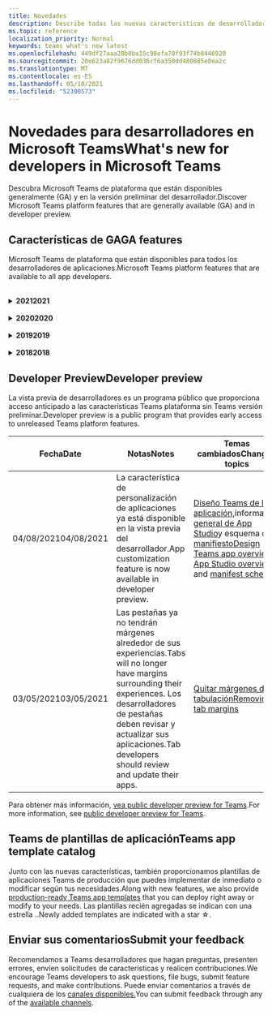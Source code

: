 ```yaml
---
title: Novedades
description: Describe todas las nuevas características de desarrollador en Microsoft Teams
ms.topic: reference
localization_priority: Normal
keywords: teams what's new latest
ms.openlocfilehash: 449df27aaa28b0ba15c98efa78f93f74b8446920
ms.sourcegitcommit: 20e623a82f9676dd036cf6a350dd480885e0ea2c
ms.translationtype: MT
ms.contentlocale: es-ES
ms.lasthandoff: 05/10/2021
ms.locfileid: "52300573"
---
```

# <a name="whats-new-for-developers-in-microsoft-teams"></a><span data-ttu-id="0773a-104">Novedades para desarrolladores en Microsoft Teams</span><span class="sxs-lookup"><span data-stu-id="0773a-104">What's new for developers in Microsoft Teams</span></span>

<span data-ttu-id="0773a-105">Descubra Microsoft Teams de plataforma que están disponibles generalmente (GA) y en la versión preliminar del desarrollador.</span><span class="sxs-lookup"><span data-stu-id="0773a-105">Discover Microsoft Teams platform features that are generally available (GA) and in developer preview.</span></span>

## <a name="ga-features"></a><span data-ttu-id="0773a-106">Características de GA</span><span class="sxs-lookup"><span data-stu-id="0773a-106">GA features</span></span>

<span data-ttu-id="0773a-107">Microsoft Teams de plataforma que están disponibles para todos los desarrolladores de aplicaciones.</span><span class="sxs-lookup"><span data-stu-id="0773a-107">Microsoft Teams platform features that are available to all app developers.</span></span>

<br>

<details>

<summary><span data-ttu-id="0773a-108"><b>2021</b></span><span class="sxs-lookup"><span data-stu-id="0773a-108"><b>2021</b></span></span></summary>

| <span data-ttu-id="0773a-109">**Fecha**</span><span class="sxs-lookup"><span data-stu-id="0773a-109">**Date**</span></span> | <span data-ttu-id="0773a-110">**Notas**</span><span class="sxs-lookup"><span data-stu-id="0773a-110">**Notes**</span></span> | <span data-ttu-id="0773a-111">**Temas cambiados**</span><span class="sxs-lookup"><span data-stu-id="0773a-111">**Changed topics**</span></span> |
| -------- | --------- | ------------------ |
|<span data-ttu-id="0773a-112">05/07/2021</span><span class="sxs-lookup"><span data-stu-id="0773a-112">05/07/2021</span></span>| <span data-ttu-id="0773a-113">Vínculos profundos para llamadas de audio y vídeo en el chat.</span><span class="sxs-lookup"><span data-stu-id="0773a-113">Deep links for audio and video calls in chat.</span></span> |[<span data-ttu-id="0773a-114">Vínculos profundos</span><span class="sxs-lookup"><span data-stu-id="0773a-114">Deep links</span></span>](concepts/build-and-test/deep-links.md#deep-linking-to-an-audio-or-audio-video-call)
|<span data-ttu-id="0773a-115">04/30/2021</span><span class="sxs-lookup"><span data-stu-id="0773a-115">04/30/2021</span></span>|<span data-ttu-id="0773a-116">Nueva guía sobre cómo publicar aplicaciones en la Teams tienda.</span><span class="sxs-lookup"><span data-stu-id="0773a-116">New guidance on how to publish apps to the Teams store.</span></span>|<span data-ttu-id="0773a-117">[Publicar la aplicación en la tienda Teams,](concepts/deploy-and-publish/appsource/publish.md)Teams [directrices de validación de la tienda](concepts/deploy-and-publish/appsource/prepare/teams-store-validation-guidelines.md)</span><span class="sxs-lookup"><span data-stu-id="0773a-117">[Publish your app to the Teams store](concepts/deploy-and-publish/appsource/publish.md), [Teams store validation guidelines](concepts/deploy-and-publish/appsource/prepare/teams-store-validation-guidelines.md)</span></span> |
|<span data-ttu-id="0773a-118">04/29/2021</span><span class="sxs-lookup"><span data-stu-id="0773a-118">04/29/2021</span></span> | <span data-ttu-id="0773a-119">Nuevo: Acciones universales para tarjetas adaptables.</span><span class="sxs-lookup"><span data-stu-id="0773a-119">New: Universal Actions for Adaptive Cards.</span></span> | [<span data-ttu-id="0773a-120">Acciones universales para tarjetas adaptables</span><span class="sxs-lookup"><span data-stu-id="0773a-120">Universal Actions for Adaptive Cards</span></span>](task-modules-and-cards/cards/universal-actions-for-adaptive-cards/overview.md) |
|<span data-ttu-id="0773a-121">03/18/2021</span><span class="sxs-lookup"><span data-stu-id="0773a-121">03/18/2021</span></span>|<span data-ttu-id="0773a-122">Aviso: Actualice a la versión 4.10 o posterior del SDK de Bot Framework, tal como hemos empezado con el proceso de desuso para `TeamsInfo.getMembers` y `TeamsInfo.GetMembersAsync` .</span><span class="sxs-lookup"><span data-stu-id="0773a-122">Notice: Update to version 4.10 or above of the Bot Framework SDK, as we've started with the deprecation process for `TeamsInfo.getMembers` and `TeamsInfo.GetMembersAsync`.</span></span> | [<span data-ttu-id="0773a-123">Cambios en la API de bot para los miembros del equipo o chat</span><span class="sxs-lookup"><span data-stu-id="0773a-123">Bot API Changes for Team/Chat Members</span></span>](resources/team-chat-member-api-changes.md) |
|<span data-ttu-id="0773a-124">03/05/2021</span><span class="sxs-lookup"><span data-stu-id="0773a-124">03/05/2021</span></span>|<span data-ttu-id="0773a-125">Nota: Las pestañas ya no tendrán márgenes que rodean sus experiencias.</span><span class="sxs-lookup"><span data-stu-id="0773a-125">Notice: Tabs will no longer have margins surrounding their experiences.</span></span> <span data-ttu-id="0773a-126">Los desarrolladores de pestañas deben revisar y actualizar sus aplicaciones.</span><span class="sxs-lookup"><span data-stu-id="0773a-126">Tab developers should review and update their apps.</span></span> | [<span data-ttu-id="0773a-127">Quitar márgenes de tabulación</span><span class="sxs-lookup"><span data-stu-id="0773a-127">Removing tab margins</span></span>](resources/removing-tab-margins.md) |
|<span data-ttu-id="0773a-128">03/05/2021</span><span class="sxs-lookup"><span data-stu-id="0773a-128">03/05/2021</span></span>|<span data-ttu-id="0773a-129">El ámbito de instalación predeterminado y la funcionalidad de grupo se encuentra en la vista previa del desarrollador.</span><span class="sxs-lookup"><span data-stu-id="0773a-129">Default install scope and group capability is in developer preview.</span></span>| [<span data-ttu-id="0773a-130">Ámbito de instalación predeterminado y funcionalidad de grupo</span><span class="sxs-lookup"><span data-stu-id="0773a-130">Default install scope and group capability</span></span>](concepts/deploy-and-publish/add-default-install-scope.md) |
|<span data-ttu-id="0773a-131">03/05/2021</span><span class="sxs-lookup"><span data-stu-id="0773a-131">03/05/2021</span></span>|<span data-ttu-id="0773a-132">Reordenar pestañas de aplicaciones personales</span><span class="sxs-lookup"><span data-stu-id="0773a-132">Reorder personal app tabs</span></span>|[<span data-ttu-id="0773a-133">Reordenar la pestaña de chat en aplicaciones personales</span><span class="sxs-lookup"><span data-stu-id="0773a-133">Reorder the chat tab in personal apps</span></span>](tabs/how-to/create-tab-pages/content-page.md#reorder-static-personal-tabs)|
|<span data-ttu-id="0773a-134">03/04/2021</span><span class="sxs-lookup"><span data-stu-id="0773a-134">03/04/2021</span></span>|<span data-ttu-id="0773a-135">Enmascaramiento de información en tarjetas adaptables.</span><span class="sxs-lookup"><span data-stu-id="0773a-135">Information masking in Adaptive cards.</span></span>| [<span data-ttu-id="0773a-136">Enmascaramiento de información en tarjetas adaptables</span><span class="sxs-lookup"><span data-stu-id="0773a-136">Information masking in Adaptive cards</span></span>](task-modules-and-cards/cards/cards-format.md#information-masking-in-adaptive-cards) |
|<span data-ttu-id="0773a-137">02/19/2021</span><span class="sxs-lookup"><span data-stu-id="0773a-137">02/19/2021</span></span>|<span data-ttu-id="0773a-138">Se agregaron funcionalidades de ubicación.</span><span class="sxs-lookup"><span data-stu-id="0773a-138">Added location capabilities.</span></span> <br/> <span data-ttu-id="0773a-139">La información sobre las capacidades de ubicación se agrega en la información general sobre las capacidades del dispositivo, los permisos de dispositivo nativos, la integración de capacidades multimedia y los archivos de funcionalidad de escáner de código de barras o QR.</span><span class="sxs-lookup"><span data-stu-id="0773a-139">Location capabilities information is added in the device capabilities overview, native device permissions, integrate media capabilities and QR or barcode scanner capability files.</span></span>|<span data-ttu-id="0773a-140">[Overview](concepts/device-capabilities/device-capabilities-overview.md), [Request device permissions](concepts/device-capabilities/native-device-permissions.md), [Integrate media capabilities](concepts/device-capabilities/mobile-camera-image-permissions.md), Integrate QR or barcode scanner [capability](concepts/device-capabilities/qr-barcode-scanner-capability.md), [Integrate location capabilities](concepts/device-capabilities/location-capability.md)</span><span class="sxs-lookup"><span data-stu-id="0773a-140">[Overview](concepts/device-capabilities/device-capabilities-overview.md), [Request device permissions](concepts/device-capabilities/native-device-permissions.md), [Integrate media capabilities](concepts/device-capabilities/mobile-camera-image-permissions.md), [Integrate QR or barcode scanner capability](concepts/device-capabilities/qr-barcode-scanner-capability.md), [Integrate location capabilities](concepts/device-capabilities/location-capability.md)</span></span> |
|<span data-ttu-id="0773a-141">02/18/2021</span><span class="sxs-lookup"><span data-stu-id="0773a-141">02/18/2021</span></span>|<span data-ttu-id="0773a-142">Se agregó la funcionalidad de escáner qr o de código de barras.</span><span class="sxs-lookup"><span data-stu-id="0773a-142">Added QR or barcode scanner capability.</span></span> <br/> <span data-ttu-id="0773a-143">La información de funcionalidad del escáner de códigos QR o de código de barras se agrega en la información general sobre las capacidades del dispositivo, los permisos de dispositivo nativos y los archivos de capacidades multimedia.</span><span class="sxs-lookup"><span data-stu-id="0773a-143">QR or barcode scanner  capability information is added in the device capabilities overview, native device permissions and integrate media capabilities files.</span></span>|<span data-ttu-id="0773a-144">[Overview](concepts/device-capabilities/device-capabilities-overview.md), [Request device permissions](concepts/device-capabilities/native-device-permissions.md), [Integrate media capabilities](concepts/device-capabilities/mobile-camera-image-permissions.md), Integrate QR or barcode scanner [capability](concepts/device-capabilities/qr-barcode-scanner-capability.md)</span><span class="sxs-lookup"><span data-stu-id="0773a-144">[Overview](concepts/device-capabilities/device-capabilities-overview.md), [Request device permissions](concepts/device-capabilities/native-device-permissions.md), [Integrate media capabilities](concepts/device-capabilities/mobile-camera-image-permissions.md), [Integrate QR or barcode scanner capability](concepts/device-capabilities/qr-barcode-scanner-capability.md)</span></span> |
|<span data-ttu-id="0773a-145">02/09/2021</span><span class="sxs-lookup"><span data-stu-id="0773a-145">02/09/2021</span></span>|<span data-ttu-id="0773a-146">Se agregó información general sobre las funcionalidades del dispositivo.</span><span class="sxs-lookup"><span data-stu-id="0773a-146">Added device capabilities overview.</span></span> <br/> <span data-ttu-id="0773a-147">La información de funcionalidad de micrófono se agrega en los permisos de dispositivo nativo e integra archivos de capacidades multimedia.</span><span class="sxs-lookup"><span data-stu-id="0773a-147">Microphone capability information is added in the native device permissions and integrate media capabilities files.</span></span>|<span data-ttu-id="0773a-148">[Información](concepts/device-capabilities/device-capabilities-overview.md)general, [Solicitar permisos de dispositivo,](concepts/device-capabilities/native-device-permissions.md) [Integrar funcionalidades multimedia](concepts/device-capabilities/mobile-camera-image-permissions.md)</span><span class="sxs-lookup"><span data-stu-id="0773a-148">[Overview](concepts/device-capabilities/device-capabilities-overview.md), [Request device permissions](concepts/device-capabilities/native-device-permissions.md), [Integrate media capabilities](concepts/device-capabilities/mobile-camera-image-permissions.md)</span></span>|

<br>

</details>

<br>

<details>
  
<summary><span data-ttu-id="0773a-149"><b>2020</b></span><span class="sxs-lookup"><span data-stu-id="0773a-149"><b>2020</b></span></span></summary>

| <span data-ttu-id="0773a-150">**Fecha**</span><span class="sxs-lookup"><span data-stu-id="0773a-150">**Date**</span></span> | <span data-ttu-id="0773a-151">**Notas**</span><span class="sxs-lookup"><span data-stu-id="0773a-151">**Notes**</span></span> | <span data-ttu-id="0773a-152">**Temas cambiados**</span><span class="sxs-lookup"><span data-stu-id="0773a-152">**Changed topics**</span></span> |
| -------- | --------- | ------------------ |
|<span data-ttu-id="0773a-153">11/30/2020</span><span class="sxs-lookup"><span data-stu-id="0773a-153">11/30/2020</span></span>|<span data-ttu-id="0773a-154">Integración de plataforma de identidad con Teams Toolkit y Visual Studio Code para pestañas</span><span class="sxs-lookup"><span data-stu-id="0773a-154">Identity platform integration with Teams Toolkit and Visual Studio Code for tabs</span></span>|[<span data-ttu-id="0773a-155">Autenticación de inicio de sesión único con Teams Toolkit y Visual Studio Code para pestañas</span><span class="sxs-lookup"><span data-stu-id="0773a-155">Single sign-on authentication with Teams Toolkit and Visual Studio Code for tabs</span></span>](toolkit/visual-studio-code-tab-sso.md)|
|<span data-ttu-id="0773a-156">11/16/2020</span><span class="sxs-lookup"><span data-stu-id="0773a-156">11/16/2020</span></span>|<span data-ttu-id="0773a-157">Teams de aplicación actualizado a la versión 1.8</span><span class="sxs-lookup"><span data-stu-id="0773a-157">Teams app manifest updated to version 1.8</span></span>|[<span data-ttu-id="0773a-158">Referencia: esquema de manifiesto para Microsoft Teams</span><span class="sxs-lookup"><span data-stu-id="0773a-158">Reference: Manifest schema for Microsoft Teams</span></span>](resources/schema/manifest-schema.md)|
|<span data-ttu-id="0773a-159">11/10/2020</span><span class="sxs-lookup"><span data-stu-id="0773a-159">11/10/2020</span></span>|<span data-ttu-id="0773a-160">Teams de diseño de bots</span><span class="sxs-lookup"><span data-stu-id="0773a-160">Teams bot design guidelines</span></span>|[<span data-ttu-id="0773a-161">Directrices de diseño del bot</span><span class="sxs-lookup"><span data-stu-id="0773a-161">Bot design guidelines</span></span>](bots/design/bots.md)|
|<span data-ttu-id="0773a-162">09/30/2020</span><span class="sxs-lookup"><span data-stu-id="0773a-162">09/30/2020</span></span>|<span data-ttu-id="0773a-163">Ahora se admite el envío y recepción de archivos a bots en dispositivos móviles.</span><span class="sxs-lookup"><span data-stu-id="0773a-163">Sending and receiving files to bots on mobile devices is now supported.</span></span>|[<span data-ttu-id="0773a-164">Enviar y recibir archivos a través del bot</span><span class="sxs-lookup"><span data-stu-id="0773a-164">Send and receive files through your bot</span></span>](resources/bot-v3/bots-files.md)|
|<span data-ttu-id="0773a-165">09/22/2020</span><span class="sxs-lookup"><span data-stu-id="0773a-165">09/22/2020</span></span>|<span data-ttu-id="0773a-166">Nueva información para empezar con el Teams desarrollo.</span><span class="sxs-lookup"><span data-stu-id="0773a-166">New information for getting started with Teams development.</span></span>|[<span data-ttu-id="0773a-167">Crear la primera introducción Teams aplicación</span><span class="sxs-lookup"><span data-stu-id="0773a-167">Build your first Teams app overview</span></span>](build-your-first-app/build-first-app-overview.md)|
|<span data-ttu-id="0773a-168">09/18/2020</span><span class="sxs-lookup"><span data-stu-id="0773a-168">09/18/2020</span></span>|<span data-ttu-id="0773a-169">Compatibilidad con aplicaciones de Teams reuniones (versión preliminar).</span><span class="sxs-lookup"><span data-stu-id="0773a-169">Support for in-meeting Teams apps (Release Preview).</span></span>|<span data-ttu-id="0773a-170">[Crear aplicaciones para Teams reuniones y](apps-in-teams-meetings/create-apps-for-teams-meetings.md) aplicaciones en Teams [reuniones](apps-in-teams-meetings/teams-apps-in-meetings.md)</span><span class="sxs-lookup"><span data-stu-id="0773a-170">[Create apps for Teams meetings](apps-in-teams-meetings/create-apps-for-teams-meetings.md) and [Apps in Teams meetings](apps-in-teams-meetings/teams-apps-in-meetings.md)</span></span>|
|<span data-ttu-id="0773a-171">08/19/2020</span><span class="sxs-lookup"><span data-stu-id="0773a-171">08/19/2020</span></span>|<span data-ttu-id="0773a-172">Importe Teams mensajes con Microsoft Graph.</span><span class="sxs-lookup"><span data-stu-id="0773a-172">Import Teams messages with Microsoft Graph.</span></span>|[<span data-ttu-id="0773a-173">Importar mensajes de plataformas de terceros a Teams con Microsoft Graph</span><span class="sxs-lookup"><span data-stu-id="0773a-173">Import third-party platform messages to Teams using Microsoft Graph</span></span>](graph-api/import-messages/import-external-messages-to-teams.md)
| <span data-ttu-id="0773a-174">08/12/2020</span><span class="sxs-lookup"><span data-stu-id="0773a-174">08/12/2020</span></span> |<span data-ttu-id="0773a-175">La compatibilidad con tarjetas adaptables en el webhook entrante se movió a GA.</span><span class="sxs-lookup"><span data-stu-id="0773a-175">Adaptive Cards support in incoming webhook moved to GA.</span></span>|[<span data-ttu-id="0773a-176">Enviar tarjetas adaptables con un webhook entrante</span><span class="sxs-lookup"><span data-stu-id="0773a-176">Send adaptive cards using an incoming webhook</span></span>](~/webhooks-and-connectors/how-to/connectors-using.md#send-adaptive-cards-using-an-incoming-webhook) |
|<span data-ttu-id="0773a-177">08/10/2020</span><span class="sxs-lookup"><span data-stu-id="0773a-177">08/10/2020</span></span>|<span data-ttu-id="0773a-178">Empieza a crear Teams aplicaciones con el Visual Studio Toolkit.</span><span class="sxs-lookup"><span data-stu-id="0773a-178">Get started building Teams apps with the Visual Studio Toolkit.</span></span>|[<span data-ttu-id="0773a-179">Crear aplicaciones con el Microsoft Teams Toolkit y Visual Studio Code</span><span class="sxs-lookup"><span data-stu-id="0773a-179">Build apps with the Microsoft Teams Toolkit and Visual Studio Code</span></span>](toolkit/visual-studio-overview.md) |
|<span data-ttu-id="0773a-180">08/06/2020</span><span class="sxs-lookup"><span data-stu-id="0773a-180">08/06/2020</span></span>|<span data-ttu-id="0773a-181">Compatibilidad con la autenticación de SSO de pestañas.</span><span class="sxs-lookup"><span data-stu-id="0773a-181">Support for Tabs SSO authentication.</span></span>|[<span data-ttu-id="0773a-182">Desarrollar una pestaña de Microsoft Teams SSO</span><span class="sxs-lookup"><span data-stu-id="0773a-182">Develop an SSO Microsoft Teams Tab</span></span>](tabs/how-to/authentication/auth-aad-sso.md#develop-an-sso-microsoft-teams-tab) |
|<span data-ttu-id="0773a-183">07/27/2020</span><span class="sxs-lookup"><span data-stu-id="0773a-183">07/27/2020</span></span> | <span data-ttu-id="0773a-184">Graph bots y mensajes proactivos (versión preliminar pública).</span><span class="sxs-lookup"><span data-stu-id="0773a-184">Graph proactive bots and messages (Public Preview).</span></span>|[<span data-ttu-id="0773a-185">Habilitar la instalación proactiva de bots y la mensajería proactiva en Teams con Microsoft Graph</span><span class="sxs-lookup"><span data-stu-id="0773a-185">Enable proactive bot installation and proactive messaging in Teams with Microsoft Graph</span></span>](graph-api/proactive-bots-and-messages/graph-proactive-bots-and-messages.md)|
| <span data-ttu-id="0773a-186">07/22/2020</span><span class="sxs-lookup"><span data-stu-id="0773a-186">07/22/2020</span></span> |<span data-ttu-id="0773a-187">Actualizaciones de funcionalidad de dispositivo móvil.</span><span class="sxs-lookup"><span data-stu-id="0773a-187">Mobile device capability updates.</span></span>|[<span data-ttu-id="0773a-188">Solicitar permisos de dispositivo para la Microsoft Teams pestaña</span><span class="sxs-lookup"><span data-stu-id="0773a-188">Request device permissions for your Microsoft Teams tab</span></span>](concepts/device-capabilities/native-device-permissions.md) |
|<span data-ttu-id="0773a-189">07/20/2020</span><span class="sxs-lookup"><span data-stu-id="0773a-189">07/20/2020</span></span>|<span data-ttu-id="0773a-190">Teams Herramienta de validación de aplicaciones para envíos de AppSource.</span><span class="sxs-lookup"><span data-stu-id="0773a-190">Teams App Validation Tool for AppSource submissions.</span></span>|[<span data-ttu-id="0773a-191">Teams Herramienta de validación de aplicaciones</span><span class="sxs-lookup"><span data-stu-id="0773a-191">Teams App Validation Tool</span></span>](concepts/deploy-and-publish/appsource/prepare/submission-checklist.md)
|<span data-ttu-id="0773a-192">07/15/2020</span><span class="sxs-lookup"><span data-stu-id="0773a-192">07/15/2020</span></span>|<span data-ttu-id="0773a-193">Cree un asistente virtual para Teams.</span><span class="sxs-lookup"><span data-stu-id="0773a-193">Create a virtual assistant for Teams.</span></span>|[<span data-ttu-id="0773a-194">Asistente virtual para Microsoft Teams</span><span class="sxs-lookup"><span data-stu-id="0773a-194">Virtual Assistant for Microsoft Teams</span></span>](samples/virtual-assistant.md)|
|<span data-ttu-id="0773a-195">07/14/2020</span><span class="sxs-lookup"><span data-stu-id="0773a-195">07/14/2020</span></span>|<span data-ttu-id="0773a-196">Mostrar una documentación de indicador de carga nativa.</span><span class="sxs-lookup"><span data-stu-id="0773a-196">Surfacing a native loading indicator documentation.</span></span>|[<span data-ttu-id="0773a-197">Mostrar un indicador de carga nativo</span><span class="sxs-lookup"><span data-stu-id="0773a-197">Showing a native loading indicator</span></span>](tabs/how-to/create-tab-pages/content-page.md#show-a-native-loading-indicator)
|<span data-ttu-id="0773a-198">07/01/2020</span><span class="sxs-lookup"><span data-stu-id="0773a-198">07/01/2020</span></span>|<span data-ttu-id="0773a-199">Empieza a crear Teams aplicaciones con el Visual Studio Code Toolkit.</span><span class="sxs-lookup"><span data-stu-id="0773a-199">Get started building Teams apps with the Visual Studio Code Toolkit.</span></span>|[<span data-ttu-id="0773a-200">Crear aplicaciones con el Microsoft Teams Toolkit y Visual Studio Code</span><span class="sxs-lookup"><span data-stu-id="0773a-200">Build apps with the Microsoft Teams Toolkit and Visual Studio Code</span></span>](toolkit/visual-studio-code-overview.md) |
|<span data-ttu-id="0773a-201">07/01/2020</span><span class="sxs-lookup"><span data-stu-id="0773a-201">07/01/2020</span></span>|<span data-ttu-id="0773a-202">Inicio de sesión único para las pestañas GA para Teams web y de escritorio.</span><span class="sxs-lookup"><span data-stu-id="0773a-202">Single sign-on for tabs GA for Teams web and desktop clients.</span></span>|[<span data-ttu-id="0773a-203">Single Sign-On (SSO)</span><span class="sxs-lookup"><span data-stu-id="0773a-203">Single Sign-On (SSO)</span></span>](tabs/how-to/authentication/auth-aad-sso.md)|
|<span data-ttu-id="0773a-204">06/05/2020</span><span class="sxs-lookup"><span data-stu-id="0773a-204">06/05/2020</span></span>| <span data-ttu-id="0773a-205">Esquema de manifiesto actualizado a la versión 1.7.</span><span class="sxs-lookup"><span data-stu-id="0773a-205">Manifest Schema updated to version 1.7.</span></span>| [<span data-ttu-id="0773a-206">Referencia: esquema de manifiesto para Microsoft Teams</span><span class="sxs-lookup"><span data-stu-id="0773a-206">Reference: Manifest schema for Microsoft Teams</span></span>](resources/schema/manifest-schema.md)|
|<span data-ttu-id="0773a-207">05/18/2020</span><span class="sxs-lookup"><span data-stu-id="0773a-207">05/18/2020</span></span>|<span data-ttu-id="0773a-208">Integre Power Virtual Agents con Teams.</span><span class="sxs-lookup"><span data-stu-id="0773a-208">Integrate Power Virtual Agents with Teams.</span></span>|[<span data-ttu-id="0773a-209">Integrar un Power Virtual Agents chatbot con Microsoft Teams</span><span class="sxs-lookup"><span data-stu-id="0773a-209">Integrate a Power Virtual Agents chatbot with Microsoft Teams</span></span>](bots/how-to/add-power-virtual-agents-bot-to-teams.md)|
|<span data-ttu-id="0773a-210">04/01/2020</span><span class="sxs-lookup"><span data-stu-id="0773a-210">04/01/2020</span></span>|<span data-ttu-id="0773a-211">Integre sistemas WFM con Shifts Connector para Teams.</span><span class="sxs-lookup"><span data-stu-id="0773a-211">Integrate WFM systems with Shifts Connector for Teams.</span></span>|[<span data-ttu-id="0773a-212">Microsoft Teams Cambia los conectores WFM</span><span class="sxs-lookup"><span data-stu-id="0773a-212">Microsoft Teams Shifts WFM connectors</span></span>](samples/shifts-wfm-connectors.md)
| <span data-ttu-id="0773a-213">03/24/2020</span><span class="sxs-lookup"><span data-stu-id="0773a-213">03/24/2020</span></span> | <span data-ttu-id="0773a-214">Se agregó compatibilidad para recuperar un solo miembro de una conversación y compatibilidad adicional para recuperar miembros paginados.</span><span class="sxs-lookup"><span data-stu-id="0773a-214">Added support for retrieving a single member of a conversation, and additional support for retrieving paged members.</span></span> | [<span data-ttu-id="0773a-215">Obtención del contexto de Teams para un bot</span><span class="sxs-lookup"><span data-stu-id="0773a-215">Get Teams context for your bot</span></span>](~/bots/how-to/get-teams-context.md) |

<br>

</details>

<br>

<details>
  
<summary><span data-ttu-id="0773a-216"><b>2019</b></span><span class="sxs-lookup"><span data-stu-id="0773a-216"><b>2019</b></span></span></summary>

| <span data-ttu-id="0773a-217">**Fecha**</span><span class="sxs-lookup"><span data-stu-id="0773a-217">**Date**</span></span> | <span data-ttu-id="0773a-218">**Notas**</span><span class="sxs-lookup"><span data-stu-id="0773a-218">**Notes**</span></span> | <span data-ttu-id="0773a-219">**Temas cambiados**</span><span class="sxs-lookup"><span data-stu-id="0773a-219">**Changed topics**</span></span> |
| -------- | --------- | ------------------ |
| <span data-ttu-id="0773a-220">12/26/2019</span><span class="sxs-lookup"><span data-stu-id="0773a-220">12/26/2019</span></span> | <span data-ttu-id="0773a-221">El parámetro de las cargas enviadas a un bot ya no está cifrado, lo que permite usar este valor para crear `replyToId` vínculos profundos a estos mensajes.</span><span class="sxs-lookup"><span data-stu-id="0773a-221">The `replyToId` parameter in payloads sent to a bot is no longer encrypted, allowing you to use this value to construct deeplinks to these messages.</span></span> <span data-ttu-id="0773a-222">Las cargas de mensajes incluyen los valores cifrados en el parámetro.</span><span class="sxs-lookup"><span data-stu-id="0773a-222">Message payloads include the encrypted values in the parameter.</span></span> <span data-ttu-id="0773a-223">`legacy.replyToId`.</span><span class="sxs-lookup"><span data-stu-id="0773a-223">`legacy.replyToId`.</span></span>  |
| <span data-ttu-id="0773a-224">11/05/2019</span><span class="sxs-lookup"><span data-stu-id="0773a-224">11/05/2019</span></span> | <span data-ttu-id="0773a-225">Inicio de sesión único con el Teams SDK de JavaScript.</span><span class="sxs-lookup"><span data-stu-id="0773a-225">Single sign-on using the Teams JavaScript SDK.</span></span> | [<span data-ttu-id="0773a-226">Inicio de sesión único</span><span class="sxs-lookup"><span data-stu-id="0773a-226">Single sign-on</span></span>](tabs/how-to/authentication/auth-aad-sso.md) |
| <span data-ttu-id="0773a-227">10/31/2019</span><span class="sxs-lookup"><span data-stu-id="0773a-227">10/31/2019</span></span> | <span data-ttu-id="0773a-228">Bots conversacionales y documentación de extensión de mensajería actualizada para reflejar el SDK de Bot Framework 4.6.</span><span class="sxs-lookup"><span data-stu-id="0773a-228">Conversational bots and messaging extension documentation updated to reflect the 4.6 Bot Framework SDK.</span></span> <span data-ttu-id="0773a-229">La documentación del SDK de v3 está disponible en la sección Recursos.</span><span class="sxs-lookup"><span data-stu-id="0773a-229">Documentation for the v3 SDK is available in the Resources section.</span></span> | <span data-ttu-id="0773a-230">Toda la documentación sobre bots y extensiones de mensajería.</span><span class="sxs-lookup"><span data-stu-id="0773a-230">All bot and messaging extension documentation.</span></span> |
| <span data-ttu-id="0773a-231">10/31/2019</span><span class="sxs-lookup"><span data-stu-id="0773a-231">10/31/2019</span></span> | <span data-ttu-id="0773a-232">Nueva estructura de documentación y refactorización de artículos principales.</span><span class="sxs-lookup"><span data-stu-id="0773a-232">New documentation structure, and major article refactoring.</span></span> <span data-ttu-id="0773a-233">Por favor, informe de los vínculos muertos o de 404 creando un GitHub problema.</span><span class="sxs-lookup"><span data-stu-id="0773a-233">Please report any dead links or 404's by creating a GitHub Issue.</span></span> | <span data-ttu-id="0773a-234">Todos ellos!</span><span class="sxs-lookup"><span data-stu-id="0773a-234">All of them!</span></span> |
| <span data-ttu-id="0773a-235">09/13/2019</span><span class="sxs-lookup"><span data-stu-id="0773a-235">09/13/2019</span></span> | <span data-ttu-id="0773a-236">El bot de solicitud se instala desde la extensión de mensajería basada en acciones.</span><span class="sxs-lookup"><span data-stu-id="0773a-236">Request bot is installed from action-based messaging extension.</span></span> | [<span data-ttu-id="0773a-237">Iniciar acciones con extensiones de mensajería</span><span class="sxs-lookup"><span data-stu-id="0773a-237">Initiate actions with messaging extensions</span></span>](resources/messaging-extension-v3/create-extensions.md#request-to-install-your-conversational-bot)
| <span data-ttu-id="0773a-238">08/28/2019</span><span class="sxs-lookup"><span data-stu-id="0773a-238">08/28/2019</span></span> | <span data-ttu-id="0773a-239">Compatibilidad con canales privados en pestañas y conectores.</span><span class="sxs-lookup"><span data-stu-id="0773a-239">Support for private channels in tabs and Connectors.</span></span> | [<span data-ttu-id="0773a-240">Obtención del contexto de Teams para la pestaña</span><span class="sxs-lookup"><span data-stu-id="0773a-240">Get context for your tab</span></span>](tabs/how-to/access-teams-context.md#retrieving-context-in-private-channels) |
| <span data-ttu-id="0773a-241">06/20/2019</span><span class="sxs-lookup"><span data-stu-id="0773a-241">06/20/2019</span></span> | <span data-ttu-id="0773a-242">Compartir un sitio web externo, desde un sitio web externo, en un canal Teams web.</span><span class="sxs-lookup"><span data-stu-id="0773a-242">Share an external website, from an external website, into a Teams channel.</span></span> | [<span data-ttu-id="0773a-243">Compartir a Teams</span><span class="sxs-lookup"><span data-stu-id="0773a-243">Share to Teams</span></span>](~/share-to-teams.md) |
| <span data-ttu-id="0773a-244">05/25/2019</span><span class="sxs-lookup"><span data-stu-id="0773a-244">05/25/2019</span></span> | <span data-ttu-id="0773a-245">Responder con el mensaje del bot desde el módulo de tareas.</span><span class="sxs-lookup"><span data-stu-id="0773a-245">Respond with bot message from task module.</span></span> | [<span data-ttu-id="0773a-246">Responder con el mensaje del bot desde el módulo de tareas</span><span class="sxs-lookup"><span data-stu-id="0773a-246">Respond with bot message from task module</span></span>](resources/messaging-extension-v3/create-extensions.md#respond-with-an-adaptive-card-message-sent-from-a-bot) |
| <span data-ttu-id="0773a-247">05/25/2019</span><span class="sxs-lookup"><span data-stu-id="0773a-247">05/25/2019</span></span> | <span data-ttu-id="0773a-248">Bots en chats de grupo.</span><span class="sxs-lookup"><span data-stu-id="0773a-248">Bots in group chats.</span></span> | [<span data-ttu-id="0773a-249">Interactuar con un bot en un canal o chat en grupo</span><span class="sxs-lookup"><span data-stu-id="0773a-249">Interact with a bot in group chat or channel</span></span>](~/concepts/bots/bot-conversations/bots-conv-channel.md) |
| <span data-ttu-id="0773a-250">05/20/2019</span><span class="sxs-lookup"><span data-stu-id="0773a-250">05/20/2019</span></span> | <span data-ttu-id="0773a-251">Localización del manifiesto de la aplicación.</span><span class="sxs-lookup"><span data-stu-id="0773a-251">App manifest localization.</span></span> | [<span data-ttu-id="0773a-252">Localización de aplicaciones</span><span class="sxs-lookup"><span data-stu-id="0773a-252">App localization</span></span>](~/publishing/apps-localization.md) |
| <span data-ttu-id="0773a-253">05/20/2019</span><span class="sxs-lookup"><span data-stu-id="0773a-253">05/20/2019</span></span> | <span data-ttu-id="0773a-254">Acciones de mensaje.</span><span class="sxs-lookup"><span data-stu-id="0773a-254">Message actions.</span></span> | [<span data-ttu-id="0773a-255">Acciones de mensaje</span><span class="sxs-lookup"><span data-stu-id="0773a-255">Message Actions</span></span>](resources/messaging-extension-v3/create-extensions.md#action-type-message-extensions) |
| <span data-ttu-id="0773a-256">05/20/2019</span><span class="sxs-lookup"><span data-stu-id="0773a-256">05/20/2019</span></span> | <span data-ttu-id="0773a-257">Deshacer vínculos (vistas previas de url personalizadas).</span><span class="sxs-lookup"><span data-stu-id="0773a-257">Link unfurling (custom URL previews).</span></span> | [<span data-ttu-id="0773a-258">Apertura de vínculos</span><span class="sxs-lookup"><span data-stu-id="0773a-258">Link unfurling</span></span>](messaging-extensions/how-to/link-unfurling.md)|
| <span data-ttu-id="0773a-259">05/06/2019</span><span class="sxs-lookup"><span data-stu-id="0773a-259">05/06/2019</span></span> | <span data-ttu-id="0773a-260">Programa de certificación de aplicaciones para aplicaciones de tienda.</span><span class="sxs-lookup"><span data-stu-id="0773a-260">Application Certification program for store apps.</span></span> | [<span data-ttu-id="0773a-261">Certificación de aplicaciones</span><span class="sxs-lookup"><span data-stu-id="0773a-261">Application Certification</span></span>](~/publishing/application-certification.md) |
| <span data-ttu-id="0773a-262">05/06/2019</span><span class="sxs-lookup"><span data-stu-id="0773a-262">05/06/2019</span></span> | <span data-ttu-id="0773a-263">Las plantillas de aplicación ya están disponibles.</span><span class="sxs-lookup"><span data-stu-id="0773a-263">App Templates are now available.</span></span> | [<span data-ttu-id="0773a-264">Plantillas de aplicación</span><span class="sxs-lookup"><span data-stu-id="0773a-264">App Templates</span></span>](~/samples/app-templates.md) |
| <span data-ttu-id="0773a-265">04/23/2019</span><span class="sxs-lookup"><span data-stu-id="0773a-265">04/23/2019</span></span> | <span data-ttu-id="0773a-266">Las extensiones de mensajería basadas en acciones ya están disponibles.</span><span class="sxs-lookup"><span data-stu-id="0773a-266">Action-based Messaging Extensions are now available.</span></span> | [<span data-ttu-id="0773a-267">Extensiones de mensaje basadas en acciones</span><span class="sxs-lookup"><span data-stu-id="0773a-267">Action-based Message Extensions</span></span>](~/concepts/messaging-extensions/create-extensions.md) |
| <span data-ttu-id="0773a-268">02/18/2019</span><span class="sxs-lookup"><span data-stu-id="0773a-268">02/18/2019</span></span> | <span data-ttu-id="0773a-269">La creación de vínculos profundos al chat privado está fuera de la vista previa del desarrollador y está disponible.</span><span class="sxs-lookup"><span data-stu-id="0773a-269">Creating deep links to private chat is out of developer preview and available.</span></span> | [<span data-ttu-id="0773a-270">Vinculación profunda a un chat</span><span class="sxs-lookup"><span data-stu-id="0773a-270">Deep linking to a chat</span></span>](concepts/build-and-test/deep-links.md#deep-linking-to-a-chat) |
| <span data-ttu-id="0773a-271">01/23/2019</span><span class="sxs-lookup"><span data-stu-id="0773a-271">01/23/2019</span></span> | <span data-ttu-id="0773a-272">Información sobre SKU y licenceType en el contexto de la pestaña.</span><span class="sxs-lookup"><span data-stu-id="0773a-272">Surfacing SKU and licenceType information in the tab context.</span></span> | [<span data-ttu-id="0773a-273">Contexto de tabulación</span><span class="sxs-lookup"><span data-stu-id="0773a-273">Tab Context</span></span>](~/concepts/tabs/tabs-context.md) |

<br>

</details>

<br>

<details>

<summary><span data-ttu-id="0773a-274"><b>2018</b></span><span class="sxs-lookup"><span data-stu-id="0773a-274"><b>2018</b></span></span></summary>

| <span data-ttu-id="0773a-275">**Fecha**</span><span class="sxs-lookup"><span data-stu-id="0773a-275">**Date**</span></span> | <span data-ttu-id="0773a-276">**Notas**</span><span class="sxs-lookup"><span data-stu-id="0773a-276">**Notes**</span></span> | <span data-ttu-id="0773a-277">**Temas cambiados**</span><span class="sxs-lookup"><span data-stu-id="0773a-277">**Changed topics**</span></span> |
| -------- | --------- | ------------------ |
| <span data-ttu-id="0773a-278">12/11/2018</span><span class="sxs-lookup"><span data-stu-id="0773a-278">11/12/2018</span></span> | <span data-ttu-id="0773a-279">Las pestañas del chat de grupo ahora están disponibles en la versión publicada de Teams y se han movido fuera de la vista previa del desarrollador.</span><span class="sxs-lookup"><span data-stu-id="0773a-279">Tabs in group chat is now available in the released version of Teams, and has been moved out of developer preview.</span></span> <span data-ttu-id="0773a-280">Como parte de este trabajo, se ha reelaborado la sección pestañas para mayor claridad.</span><span class="sxs-lookup"><span data-stu-id="0773a-280">As part of this work, the tabs section has been reworked for clarity.</span></span>| [<span data-ttu-id="0773a-281">Pestañas configurables</span><span class="sxs-lookup"><span data-stu-id="0773a-281">Configurable tabs</span></span>](~/concepts/tabs/tabs-configurable.md) |
| <span data-ttu-id="0773a-282">11/11/2018</span><span class="sxs-lookup"><span data-stu-id="0773a-282">11/11/2018</span></span> | <span data-ttu-id="0773a-283">La introducción a Node JS y .NET/C# se ha actualizado para usar App Studio en Teams y se ha agregado una nueva sección al hospedar aplicaciones basadas en node Teams en Azure.</span><span class="sxs-lookup"><span data-stu-id="0773a-283">Getting started for Node JS and for .NET/C# has been updated to use App Studio in Teams, and a new section has been added on hosting Node based Teams apps in Azure.</span></span> | <span data-ttu-id="0773a-284">Introducción a la plataforma Microsoft Teams con [C#/.NET](~/get-started/get-started-dotnet-app-studio.md)y App Studio , Introducción a la plataforma Microsoft Teams con Node JS y [App Studio](~/get-started/get-started-nodejs-app-studio.md), Hospedar la aplicación node Teams en [Azure](~/get-started/get-started-nodejs-in-azure.md)</span><span class="sxs-lookup"><span data-stu-id="0773a-284">[Get started on the Microsoft Teams platform with C#/.NET and App Studio](~/get-started/get-started-dotnet-app-studio.md),  [Get started on the Microsoft Teams platform with Node JS and App Studio](~/get-started/get-started-nodejs-app-studio.md), [Host your Node Teams app in Azure](~/get-started/get-started-nodejs-in-azure.md)</span></span>|
| <span data-ttu-id="0773a-285">11/09/2018</span><span class="sxs-lookup"><span data-stu-id="0773a-285">11/09/2018</span></span> | <span data-ttu-id="0773a-286">Ahora puede crear vínculos profundos a chats privados entre usuarios.</span><span class="sxs-lookup"><span data-stu-id="0773a-286">You can now create deep links to private chats between users.</span></span> | [<span data-ttu-id="0773a-287">Vinculación profunda a un chat</span><span class="sxs-lookup"><span data-stu-id="0773a-287">Deep linking to a chat</span></span>](concepts/build-and-test/deep-links.md#deep-linking-to-a-chat) |
| <span data-ttu-id="0773a-288">08/11/2018</span><span class="sxs-lookup"><span data-stu-id="0773a-288">11/08/2018</span></span> | <span data-ttu-id="0773a-289">SharePoint Framework 1.7 se ha enviado y con ella una nueva característica para usar Microsoft Teams pestaña como un SharePoint Framework web.</span><span class="sxs-lookup"><span data-stu-id="0773a-289">SharePoint Framework 1.7 has shipped and with it a new feature to use Microsoft Teams tab as a SharePoint Framework web part.</span></span> | [<span data-ttu-id="0773a-290">Pestañas en SharePoint</span><span class="sxs-lookup"><span data-stu-id="0773a-290">Tabs in SharePoint</span></span>](~/concepts/tabs/tabs-in-sharepoint.md) |
| <span data-ttu-id="0773a-291">11/05/2018</span><span class="sxs-lookup"><span data-stu-id="0773a-291">11/05/2018</span></span> | <span data-ttu-id="0773a-292">Se publicó la característica "módulo de tareas".</span><span class="sxs-lookup"><span data-stu-id="0773a-292">The "task module" feature was released.</span></span> <span data-ttu-id="0773a-293">Un módulo de tareas te permite crear experiencias emergentes modales en tu Teams aplicación, tanto desde bots como desde pestañas.</span><span class="sxs-lookup"><span data-stu-id="0773a-293">A task module allows you to create modal popup experiences in your Teams application, from both bots and tabs.</span></span> <span data-ttu-id="0773a-294">Dentro de la ventana emergente, puede ejecutar su propio código HTML/JavaScript personalizado, mostrar un widget basado en youtube o vídeo de Microsoft Stream o mostrar una tarjeta `<iframe>` [adaptable](https://docs.microsoft.com/adaptive-cards/).</span><span class="sxs-lookup"><span data-stu-id="0773a-294">Inside the popup, you can run your own custom HTML/JavaScript code, show an `<iframe>`-based widget such as a YouTube or Microsoft Stream video, or display an [Adaptive card](https://docs.microsoft.com/adaptive-cards/).</span></span> | <span data-ttu-id="0773a-295">[Introducción al módulo de](~/concepts/task-modules/task-modules-overview.md)tareas, [módulo de tareas en pestañas,](~/concepts/task-modules/task-modules-tabs.md)  [módulo de tareas en bots](~/concepts/task-modules/task-modules-bots.md)</span><span class="sxs-lookup"><span data-stu-id="0773a-295">[Task module Overview](~/concepts/task-modules/task-modules-overview.md), [task module in tabs](~/concepts/task-modules/task-modules-tabs.md),  [task module in bots](~/concepts/task-modules/task-modules-bots.md)</span></span> |
| <span data-ttu-id="0773a-296">10/05/2018</span><span class="sxs-lookup"><span data-stu-id="0773a-296">10/05/2018</span></span> | <span data-ttu-id="0773a-297">La información de formato de las tarjetas se ha actualizado y probado en los clientes de escritorio, iOS y Android para Teams.</span><span class="sxs-lookup"><span data-stu-id="0773a-297">Formatting information for cards has been updated, and tested in the desktop, iOS and Android clients for Teams.</span></span> | <span data-ttu-id="0773a-298">[Tarjetas,](~/concepts/cards/cards.md) [formato de tarjeta](~/concepts/cards/cards-format.md)</span><span class="sxs-lookup"><span data-stu-id="0773a-298">[Cards](~/concepts/cards/cards.md), [Card formatting](~/concepts/cards/cards-format.md)</span></span> |
| <span data-ttu-id="0773a-299">09/24/2018</span><span class="sxs-lookup"><span data-stu-id="0773a-299">09/24/2018</span></span> | <span data-ttu-id="0773a-300">Las API de llamadas y reuniones en línea para Microsoft Graph se lanzaron a la versión beta y las aplicaciones Teams ahora pueden interactuar con los usuarios de formas enriquecciones con voz y vídeo.</span><span class="sxs-lookup"><span data-stu-id="0773a-300">Calls and online meetings APIs for Microsoft Graph were released to beta, and Teams apps can now interact with users in rich ways using voice and video.</span></span> | <span data-ttu-id="0773a-301">[Bots de](~/concepts/calls-and-meetings/registering-calling-bot.md)llamadas y reuniones en línea, conceptos multimedia en tiempo [real](~/concepts/calls-and-meetings/real-time-media-concepts.md), Registro de un [bot](~/concepts/calls-and-meetings/registering-calling-bot.md)de llamada, Depuración y [pruebas locales,](~/concepts/calls-and-meetings/debugging-local-testing-calling-meeting-bots.md)Medios hospedados por la [aplicación,](~/concepts/calls-and-meetings/requirements-considerations-application-hosted-media-bots.md)Control de notificaciones de llamadas [entrantes](~/concepts/calls-and-meetings/call-notifications.md)</span><span class="sxs-lookup"><span data-stu-id="0773a-301">[Calls and online meetings bots](~/concepts/calls-and-meetings/registering-calling-bot.md), [Real-time media concepts](~/concepts/calls-and-meetings/real-time-media-concepts.md), [Registering a calling bot](~/concepts/calls-and-meetings/registering-calling-bot.md), [Debugging and local testing](~/concepts/calls-and-meetings/debugging-local-testing-calling-meeting-bots.md), [Application-hosted media](~/concepts/calls-and-meetings/requirements-considerations-application-hosted-media-bots.md), [Handling incoming call notifications](~/concepts/calls-and-meetings/call-notifications.md)</span></span> |
| <span data-ttu-id="0773a-302">09/11/2018</span><span class="sxs-lookup"><span data-stu-id="0773a-302">09/11/2018</span></span> | <span data-ttu-id="0773a-303">Las páginas de configuración de pestañas ahora son significativamente más altas.</span><span class="sxs-lookup"><span data-stu-id="0773a-303">Tab configuration pages are now significantly taller.</span></span> | [<span data-ttu-id="0773a-304">Diseño de pestañas</span><span class="sxs-lookup"><span data-stu-id="0773a-304">Tab Design</span></span>](tabs/design/tabs.md) |
| <span data-ttu-id="0773a-305">08/15/2018</span><span class="sxs-lookup"><span data-stu-id="0773a-305">08/15/2018</span></span> | <span data-ttu-id="0773a-306">Las tarjetas adaptables ahora son compatibles Teams.</span><span class="sxs-lookup"><span data-stu-id="0773a-306">Adaptive cards are now supported in Teams.</span></span>|[<span data-ttu-id="0773a-307">Acciones de tarjeta adaptables en Teams</span><span class="sxs-lookup"><span data-stu-id="0773a-307">Adaptive card actions in Teams</span></span>](task-modules-and-cards/cards/cards-reference.md#adaptive-card) |
| <span data-ttu-id="0773a-308">08/10/2018</span><span class="sxs-lookup"><span data-stu-id="0773a-308">08/10/2018</span></span> | <span data-ttu-id="0773a-309">Compatibilidad con clientes para DevTools.</span><span class="sxs-lookup"><span data-stu-id="0773a-309">Client support for DevTools.</span></span>| [<span data-ttu-id="0773a-310">DevTools para el Microsoft Teams escritorio</span><span class="sxs-lookup"><span data-stu-id="0773a-310">DevTools for the Microsoft Teams Desktop Client</span></span>](~/resources/dev-preview/developer-preview-tools.md)|
| <span data-ttu-id="0773a-311">08/08/2018</span><span class="sxs-lookup"><span data-stu-id="0773a-311">08/08/2018</span></span> | <span data-ttu-id="0773a-312">Ahora, las extensiones de mensajería admiten varios comandos.</span><span class="sxs-lookup"><span data-stu-id="0773a-312">Messaging extensions now supports multiple commands.</span></span> <span data-ttu-id="0773a-313">Esta característica ha estado en Developer Preview y ahora se ha lanzado a todos los usuarios.</span><span class="sxs-lookup"><span data-stu-id="0773a-313">This feature has been in Developer Preview, and is now released to all users.</span></span>| [<span data-ttu-id="0773a-314">composeExtensions.commands</span><span class="sxs-lookup"><span data-stu-id="0773a-314">composeExtensions.commands</span></span>](~/resources/schema/manifest-schema.md#composeextensionscommands)|
| <span data-ttu-id="0773a-315">08/07/2018</span><span class="sxs-lookup"><span data-stu-id="0773a-315">08/07/2018</span></span> | <span data-ttu-id="0773a-316">La configuración en línea ahora se admite en Conectores.</span><span class="sxs-lookup"><span data-stu-id="0773a-316">Inline configuration is now supported in Connectors.</span></span> <span data-ttu-id="0773a-317">La documentación de Connectors también se ha revisado y ampliado para mayor claridad.</span><span class="sxs-lookup"><span data-stu-id="0773a-317">The Connectors documentation has also been revised and expanded for clarity.</span></span>| [<span data-ttu-id="0773a-318">Conectores</span><span class="sxs-lookup"><span data-stu-id="0773a-318">Connectors</span></span>](~/concepts/connectors/connectors.md)|
| <span data-ttu-id="0773a-319">08/06/2018</span><span class="sxs-lookup"><span data-stu-id="0773a-319">08/06/2018</span></span> | <span data-ttu-id="0773a-320">El bot ahora puede enviar y recibir archivos.</span><span class="sxs-lookup"><span data-stu-id="0773a-320">Your bot can now send and receive files.</span></span>| [<span data-ttu-id="0773a-321">Enviar y recibir archivos a través del bot</span><span class="sxs-lookup"><span data-stu-id="0773a-321">Send and receive files through your bot</span></span>](~/concepts/bots/bots-files.md)|
| <span data-ttu-id="0773a-322">07/23/2018</span><span class="sxs-lookup"><span data-stu-id="0773a-322">07/23/2018</span></span> | <span data-ttu-id="0773a-323">Se ha agregado información sobre la re-certificación de aplicaciones a la sección Publicación.</span><span class="sxs-lookup"><span data-stu-id="0773a-323">Information about app re-certification has been added to the Publishing section.</span></span> |[<span data-ttu-id="0773a-324">Permisos de manifiesto</span><span class="sxs-lookup"><span data-stu-id="0773a-324">Manifest permissions</span></span>](resources/schema/manifest-schema.md#permissions)|
| <span data-ttu-id="0773a-325">07/16/2018</span><span class="sxs-lookup"><span data-stu-id="0773a-325">07/16/2018</span></span> | <span data-ttu-id="0773a-326">Se ha asignado más espacio a la página de configuración de pestañas.</span><span class="sxs-lookup"><span data-stu-id="0773a-326">More space has been allocated to the tab configuration page.</span></span> | [<span data-ttu-id="0773a-327">La página de configuración de pestañas es significativamente más alta</span><span class="sxs-lookup"><span data-stu-id="0773a-327">The tab configuration page is significantly taller</span></span>](tabs/design/tabs.md)|
| <span data-ttu-id="0773a-328">07/12/2018</span><span class="sxs-lookup"><span data-stu-id="0773a-328">07/12/2018</span></span> | <span data-ttu-id="0773a-329">Información sobre el acceso de invitados.</span><span class="sxs-lookup"><span data-stu-id="0773a-329">Information on guest access.</span></span> | [<span data-ttu-id="0773a-330">Acceso de invitado en Microsoft Teams</span><span class="sxs-lookup"><span data-stu-id="0773a-330">Guest access in Microsoft Teams</span></span>](https://docs.microsoft.com/microsoftteams/guest-access#guest-access-overview)|
| <span data-ttu-id="0773a-331">06/07/2018</span><span class="sxs-lookup"><span data-stu-id="0773a-331">06/07/2018</span></span> | <span data-ttu-id="0773a-332">Se ha agregado información Microsoft Teams catálogo de aplicaciones de inquilinos.</span><span class="sxs-lookup"><span data-stu-id="0773a-332">Information for the Microsoft Teams Tenant App Catalog has been added.</span></span> | [<span data-ttu-id="0773a-333">Publicar la aplicación Microsoft Teams web</span><span class="sxs-lookup"><span data-stu-id="0773a-333">Publish your Microsoft Teams app</span></span>](~/publishing/apps-publish.md)|
| <span data-ttu-id="0773a-334">05/29/2018</span><span class="sxs-lookup"><span data-stu-id="0773a-334">05/29/2018</span></span> | <span data-ttu-id="0773a-335">Las tarjetas adaptables se admiten Teams.</span><span class="sxs-lookup"><span data-stu-id="0773a-335">Adaptive cards are supported in Teams.</span></span> | [<span data-ttu-id="0773a-336">Acciones de tarjeta adaptables en Teams</span><span class="sxs-lookup"><span data-stu-id="0773a-336">Adaptive card actions in Teams</span></span>](task-modules-and-cards/cards/cards-reference.md) |
| <span data-ttu-id="0773a-337">04/17/2018</span><span class="sxs-lookup"><span data-stu-id="0773a-337">04/17/2018</span></span> | <span data-ttu-id="0773a-338">replyToID se ha agregado a la carga para las `Invoke` acciones de `MessageBack` tarjeta y.</span><span class="sxs-lookup"><span data-stu-id="0773a-338">replyToID has been added to the payload for the `Invoke` and `MessageBack` card actions.</span></span> <span data-ttu-id="0773a-339">Esto es especialmente útil si necesita actualizar el mensaje del que provenía la acción de la tarjeta.</span><span class="sxs-lookup"><span data-stu-id="0773a-339">This is especially useful if you need to update the message that the card action came from.</span></span> | [<span data-ttu-id="0773a-340">Acciones de tarjeta</span><span class="sxs-lookup"><span data-stu-id="0773a-340">Card actions</span></span>](~/concepts/cards/cards-actions.md)|
| <span data-ttu-id="0773a-341">04/12/2018</span><span class="sxs-lookup"><span data-stu-id="0773a-341">04/12/2018</span></span> | <span data-ttu-id="0773a-342">Se agregó este tema para realizar un seguimiento de los cambios en la Teams de programación y este conjunto de documentación.</span><span class="sxs-lookup"><span data-stu-id="0773a-342">Added this topic to track changes to the Teams programming interface and this documentation set.</span></span> | [<span data-ttu-id="0773a-343">Novedades</span><span class="sxs-lookup"><span data-stu-id="0773a-343">What's new</span></span>](~/whats-new.md)|
| <span data-ttu-id="0773a-344">04/10/2018</span><span class="sxs-lookup"><span data-stu-id="0773a-344">04/10/2018</span></span> | <span data-ttu-id="0773a-345">Se cambiaron las direcciones URL de autenticación para usar de forma coherente el identificador de inquilino en la ruta de acceso.</span><span class="sxs-lookup"><span data-stu-id="0773a-345">Changed authentication URLs to consistently use the tenant ID in the path.</span></span> | <span data-ttu-id="0773a-346">[Flujo de autenticación para pestañas,](~/concepts/authentication/auth-flow-tab.md) [autenticación de pestañas de AAD](~/concepts/authentication/auth-tab-AAD.md)</span><span class="sxs-lookup"><span data-stu-id="0773a-346">[Authentication flow for Tabs](~/concepts/authentication/auth-flow-tab.md), [AAD Tab authentication](~/concepts/authentication/auth-tab-AAD.md)</span></span>|
| <span data-ttu-id="0773a-347">04/06/2018</span><span class="sxs-lookup"><span data-stu-id="0773a-347">04/06/2018</span></span> | <span data-ttu-id="0773a-348">Se agregaron directrices de diseño para usar el cuadro de comandos.</span><span class="sxs-lookup"><span data-stu-id="0773a-348">Added design guidelines for using the Command Box.</span></span> |[<span data-ttu-id="0773a-349">Cuadro de comandos</span><span class="sxs-lookup"><span data-stu-id="0773a-349">Command box</span></span>](~/resources/design/framework/command-box.md)|
| <span data-ttu-id="0773a-350">04/02/2018</span><span class="sxs-lookup"><span data-stu-id="0773a-350">04/02/2018</span></span> | <span data-ttu-id="0773a-351">Usar bots para enviar notificaciones para la aplicación.</span><span class="sxs-lookup"><span data-stu-id="0773a-351">Using bots to send notifications for your app.</span></span> |[<span data-ttu-id="0773a-352">Bots de solo notificación</span><span class="sxs-lookup"><span data-stu-id="0773a-352">Notification-only bots</span></span>](~/concepts/bots/bots-notification-only.md)|
| <span data-ttu-id="0773a-353">03/27/2018</span><span class="sxs-lookup"><span data-stu-id="0773a-353">03/27/2018</span></span> | <span data-ttu-id="0773a-354">Documentación ampliada para mensajería proactiva.</span><span class="sxs-lookup"><span data-stu-id="0773a-354">Expanded documentation for proactive messaging.</span></span> |[<span data-ttu-id="0773a-355">Inicio de una conversación</span><span class="sxs-lookup"><span data-stu-id="0773a-355">Starting a conversation</span></span>](./concepts/bots/bot-conversations/bots-conv-proactive.md)|
| <span data-ttu-id="0773a-356">03/15/2018</span><span class="sxs-lookup"><span data-stu-id="0773a-356">03/15/2018</span></span> | <span data-ttu-id="0773a-357">Documentación refactorizado para tarjetas.</span><span class="sxs-lookup"><span data-stu-id="0773a-357">Refactored documentation for cards.</span></span> |<span data-ttu-id="0773a-358">[Tarjetas,](~/concepts/cards/cards.md) [acciones de tarjeta,](~/concepts/cards/cards-actions.md) [formato de tarjeta,](~/concepts/cards/cards-format.md) [Referencia de tarjeta](~/concepts/cards/cards-reference.md)</span><span class="sxs-lookup"><span data-stu-id="0773a-358">[Cards](~/concepts/cards/cards.md), [Card actions](~/concepts/cards/cards-actions.md), [Card formatting](~/concepts/cards/cards-format.md), [Card reference](~/concepts/cards/cards-reference.md)</span></span>|
| <span data-ttu-id="0773a-359">03/03/2018</span><span class="sxs-lookup"><span data-stu-id="0773a-359">03/03/2018</span></span> | <span data-ttu-id="0773a-360">Se agregó documentación para Teams App Studio.</span><span class="sxs-lookup"><span data-stu-id="0773a-360">Added documentation for Teams App Studio.</span></span> |<span data-ttu-id="0773a-361">[Desarrollar rápidamente aplicaciones con Teams App Studio](~/get-started/get-started-app-studio.md), Usar la biblioteca de controles en App [Studio](~/get-started/app-studio-component-library.md)</span><span class="sxs-lookup"><span data-stu-id="0773a-361">[Quickly develop apps with Teams App Studio](~/get-started/get-started-app-studio.md), [Using the control library in App Studio](~/get-started/app-studio-component-library.md)</span></span>|
| <span data-ttu-id="0773a-362">02/27/2018</span><span class="sxs-lookup"><span data-stu-id="0773a-362">02/27/2018</span></span> | <span data-ttu-id="0773a-363">Se agregó código de ejemplo para demostrar el método AsTeamsChannelAccounts().</span><span class="sxs-lookup"><span data-stu-id="0773a-363">Added sample code to demonstrate AsTeamsChannelAccounts() method.</span></span> |[<span data-ttu-id="0773a-364">Obtener contexto para un bot</span><span class="sxs-lookup"><span data-stu-id="0773a-364">Get context for your bot</span></span>](~/concepts/bots/bots-context.md)|
| <span data-ttu-id="0773a-365">02/05/2018</span><span class="sxs-lookup"><span data-stu-id="0773a-365">02/05/2018</span></span> | <span data-ttu-id="0773a-366">Se agregaron temas para empezar a usar C#.</span><span class="sxs-lookup"><span data-stu-id="0773a-366">Added topics for getting started using C#.</span></span> |[<span data-ttu-id="0773a-367">Introducción a la plataforma de Microsoft Teams con C#/.NET</span><span class="sxs-lookup"><span data-stu-id="0773a-367">Get started on the Microsoft Teams platform with C#/.NET</span></span>](./get-started/get-started-dotnet-app-studio.md)|

<br>

</details>

## <a name="developer-preview"></a><span data-ttu-id="0773a-368">Developer Preview</span><span class="sxs-lookup"><span data-stu-id="0773a-368">Developer preview</span></span>

<span data-ttu-id="0773a-369">La vista previa de desarrolladores es un programa público que proporciona acceso anticipado a las características Teams plataforma sin Teams versión preliminar.</span><span class="sxs-lookup"><span data-stu-id="0773a-369">Developer preview is a public program that provides early access to unreleased Teams platform features.</span></span>  

| <span data-ttu-id="0773a-370">**Fecha**</span><span class="sxs-lookup"><span data-stu-id="0773a-370">**Date**</span></span> | <span data-ttu-id="0773a-371">**Notas**</span><span class="sxs-lookup"><span data-stu-id="0773a-371">**Notes**</span></span> | <span data-ttu-id="0773a-372">**Temas cambiados**</span><span class="sxs-lookup"><span data-stu-id="0773a-372">**Changed topics**</span></span> |
| -------- | --------- | ------------------ |
|<span data-ttu-id="0773a-373">04/08/2021</span><span class="sxs-lookup"><span data-stu-id="0773a-373">04/08/2021</span></span>| <span data-ttu-id="0773a-374">La característica de personalización de aplicaciones ya está disponible en la vista previa del desarrollador.</span><span class="sxs-lookup"><span data-stu-id="0773a-374">App customization feature is now available in developer preview.</span></span>|<span data-ttu-id="0773a-375">[Diseño Teams de la aplicación,](concepts/design/design-teams-app-overview.md#app-customization)información [general de App Studio](concepts/build-and-test/app-studio-overview.md#connectors)y esquema de [manifiesto](resources/schema/manifest-schema-dev-preview.md)</span><span class="sxs-lookup"><span data-stu-id="0773a-375">[Design Teams app overview](concepts/design/design-teams-app-overview.md#app-customization), [App Studio overview](concepts/build-and-test/app-studio-overview.md#connectors), and [manifest schema](resources/schema/manifest-schema-dev-preview.md)</span></span> |
|<span data-ttu-id="0773a-376">03/05/2021</span><span class="sxs-lookup"><span data-stu-id="0773a-376">03/05/2021</span></span>| <span data-ttu-id="0773a-377">Las pestañas ya no tendrán márgenes alrededor de sus experiencias.</span><span class="sxs-lookup"><span data-stu-id="0773a-377">Tabs will no longer have margins surrounding their experiences.</span></span> <span data-ttu-id="0773a-378">Los desarrolladores de pestañas deben revisar y actualizar sus aplicaciones.</span><span class="sxs-lookup"><span data-stu-id="0773a-378">Tab developers should review and update their apps.</span></span> | [<span data-ttu-id="0773a-379">Quitar márgenes de tabulación</span><span class="sxs-lookup"><span data-stu-id="0773a-379">Removing tab margins</span></span>](resources/removing-tab-margins.md) |

<span data-ttu-id="0773a-380">Para obtener más información, [vea public developer preview for Teams](~/resources/dev-preview/developer-preview-intro.md).</span><span class="sxs-lookup"><span data-stu-id="0773a-380">For more information, see [public developer preview for Teams](~/resources/dev-preview/developer-preview-intro.md).</span></span>

## <a name="teams-app-template-catalog"></a><span data-ttu-id="0773a-381">Teams de plantillas de aplicación</span><span class="sxs-lookup"><span data-stu-id="0773a-381">Teams app template catalog</span></span>

<span data-ttu-id="0773a-382">Junto con las nuevas [](samples/app-templates.md) características, también proporcionamos plantillas de aplicaciones Teams de producción que puedes implementar de inmediato o modificar según tus necesidades.</span><span class="sxs-lookup"><span data-stu-id="0773a-382">Along with new features, we also provide [production-ready Teams app templates](samples/app-templates.md) that you can deploy right away or modify to your needs.</span></span> <span data-ttu-id="0773a-383">Las plantillas recién agregadas se indican con una estrella ..</span><span class="sxs-lookup"><span data-stu-id="0773a-383">Newly added templates are indicated with a star ☆.</span></span>

## <a name="submit-your-feedback"></a><span data-ttu-id="0773a-384">Enviar sus comentarios</span><span class="sxs-lookup"><span data-stu-id="0773a-384">Submit your feedback</span></span>

<span data-ttu-id="0773a-385">Recomendamos a Teams desarrolladores que hagan preguntas, presenten errores, envíen solicitudes de características y realicen contribuciones.</span><span class="sxs-lookup"><span data-stu-id="0773a-385">We encourage Teams developers to ask questions, file bugs, submit feature requests, and make contributions.</span></span> <span data-ttu-id="0773a-386">Puede enviar comentarios a través de cualquiera de los [canales disponibles.](feedback.md)</span><span class="sxs-lookup"><span data-stu-id="0773a-386">You can submit feedback through any of the [available channels](feedback.md).</span></span>
